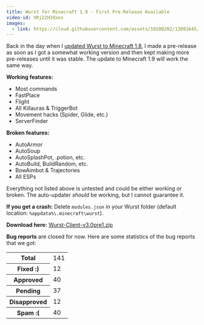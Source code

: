 ```yaml
---
title: Wurst for Minecraft 1.9 - First Pre-Release Available
video-id: VRj22H3dxos
images:
  - link: https://cloud.githubusercontent.com/assets/10100202/13881645/f8bff664-ed21-11e5-83ee-baf90b2cb07d.png
---
```

Back in the day when I [updated Wurst to Minecraft 1.8](https://old.wurst-client.tk/news/wurstforminecraft18-firstpre-releaseavailable), I made a pre-release as soon as I got a somewhat working version and then kept making more pre-releases until it was stable. The update to Minecraft 1.9 will work the same way.

**Working features:**

- Most commands
- FastPlace
- Flight
- All Killauras & TriggerBot
- Movement hacks (Spider, Glide, etc.)
- ServerFinder

<!--read more-->

**Broken features:**

- AutoArmor
- AutoSoup
- AutoSplashPot, .potion, etc.
- AutoBuild, BuildRandom, etc.
- BowAimbot & Trajectories
- All ESPs

Everything not listed above is untested and could be either working or broken. The auto-updater _should_ be working, but I cannot guarantee it.

**If you get a crash:**
Delete `modules.json` in your Wurst folder (default location: `%appdata%\.minecraft\wurst`).

**Download here:** [Wurst-Client-v3.0pre1.zip](https://github.com/Wurst-Imperium/Wurst-Client-for-MC-1.9.X/releases/download/v3.0pre1/Wurst-Client-v3.0pre1.zip)

**Bug reports** are closed for now. Here are some statistics of the bug reports that we got:

<table class="table table-bordered table-condensed table-hover">
  <tr>
    <th>Total</th>
    <td>141</td>
  </tr>
  <tr>
    <th>Fixed :)</th>
    <td>12</td>
  </tr>
  <tr>
    <th>Approved</th>
    <td>40</td>
  </tr>
  <tr>
    <th>Pending</th>
    <td>37</td>
  </tr>
  <tr>
    <th>Disapproved</th>
    <td>12</td>
  </tr>
  <tr>
    <th>Spam :(</th>
    <td>40</td>
  </tr>
</table>
